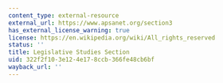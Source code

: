 ```yaml
---
content_type: external-resource
external_url: https://www.apsanet.org/section3
has_external_license_warning: true
license: https://en.wikipedia.org/wiki/All_rights_reserved
status: ''
title: Legislative Studies Section
uid: 322f2f10-3e12-4e17-8ccb-366fe48cb6bf
wayback_url: ''
---
```

